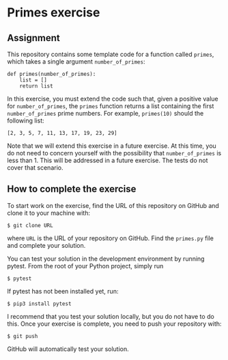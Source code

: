 # Primes exercise

## Assignment
This repository contains some template code for a function called `primes`, which takes a single argument `number_of_primes`:

```
def primes(number_of_primes):
    list = []
    return list
```

In this exercise, you must extend the code such that, given a positive value for `number_of_primes`, the `primes` function returns a list containing the first `number_of_primes` prime numbers.  For example, `primes(10)` should the following list:

```
[2, 3, 5, 7, 11, 13, 17, 19, 23, 29]
```

Note that we will extend this exercise in a future exercise.  At this time, you do not need to concern yourself with the possibility that `number_of_primes` is less than 1.  This will be addressed in a future exercise.  The tests do not cover that scenario.

## How to complete the exercise
To start work on the exercise, find the URL of this repository on GitHub and clone it to your machine with:

`$ git clone URL`

where `URL` is the URL of your repository on GitHub.  Find the `primes.py` file and complete your solution.

You can test your solution in the development environment by running pytest.  From the root of your Python project, simply run

`$ pytest`

If pytest has not been installed yet, run:

`$ pip3 install pytest`

I recommend that you test your solution locally, but you do not have to do this.  Once your exercise is complete, you need to push your repository with:

`$ git push`

GitHub will automatically test your solution.  
